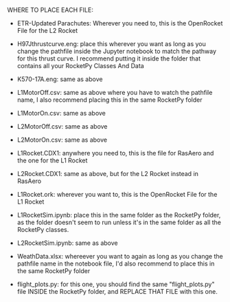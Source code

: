 WHERE TO PLACE EACH FILE:
- ETR-Updated Parachutes: Wherever you need to, this is the OpenRocket File for the L2 Rocket

- H97Jthrustcurve.eng: place this wherever you want as long as you change the pathfile inside the Jupyter notebook to match the pathway for this thrust curve. I recommend putting it inside the folder that contains all your RocketPy Classes And Data

- K570-17A.eng: same as above

- L1MotorOff.csv: same as above where you have to watch the pathfile name, I also recommend placing this in the same RocketPy folder

- L1MotorOn.csv: same as above

- L2MotorOff.csv: same as above

- L2MotorOn.csv: same as above

- L1Rocket.CDX1: anywhere you need to, this is the file for RasAero and the one for the L1 Rocket

- L2Rocket.CDX1: same as above, but for the L2 Rocket instead in RasAero

- L1Rocket.ork: wherever you want to, this is the OpenRocket File for the L1 Rocket

- L1RocketSim.ipynb: place this in the same folder as the RocketPy folder, as the folder doesn't seem to run unless it's in the same folder as all the RocketPy classes.

- L2RocketSim.ipynb: same as above

- WeathData.xlsx: whereever you want to again as long as you change the pathfile name in the notebook file, I'd also recommend to place this in the same RocketPy folder

- flight_plots.py: for this one, you should find the same "flight_plots.py" file INSIDE the RocketPy folder, and REPLACE THAT FILE with this one.
